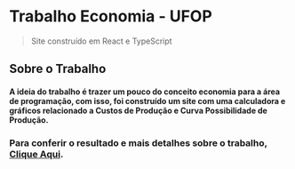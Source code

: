 # Trabalho Economia - UFOP

> Site construído em React e TypeScript

## Sobre o Trabalho

#### A ideia do trabalho é trazer um pouco do conceito economia para a área de programação, com isso, foi construído um site com uma calculadora e gráficos relacionado a Custos de Produção e Curva Possibilidade de Produção.

### Para conferir o resultado e mais detalhes sobre o trabalho, <a href="https://tpeconomia.netlify.app/" target="_blank">Clique Aqui</a>.

